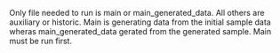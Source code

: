 Only file needed to run is main or main_generated_data. All others are auxiliary or historic. Main is generating data from the initial sample data wheras main_generated_data gerated from the generated sample. Main must be run first.
